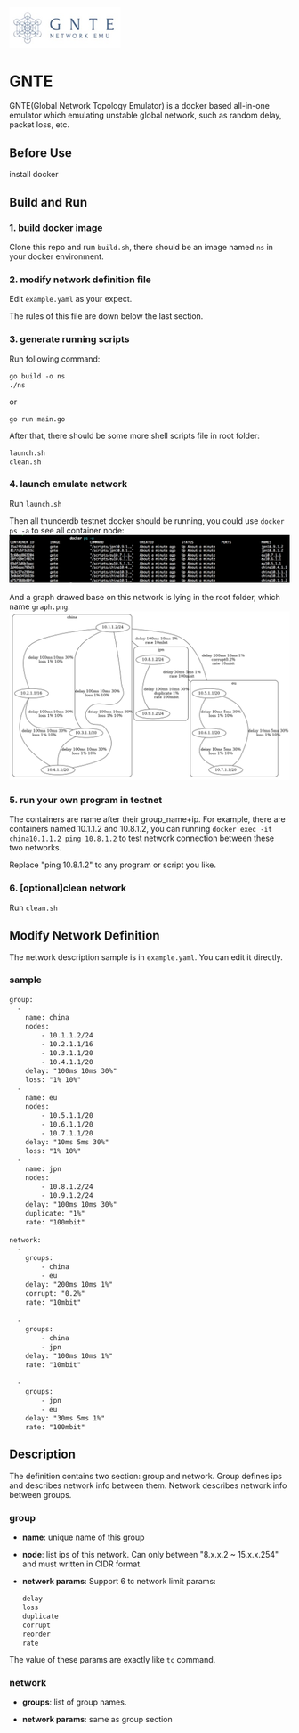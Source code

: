 <img src="logo/logo.jpeg" width=200>

# GNTE
GNTE(Global Network Topology Emulator) is a docker based all-in-one emulator which emulating unstable global network, such as random delay, packet loss, etc.

## Before Use
install docker

## Build and Run
### 1. build docker image
Clone this repo and run ```build.sh```, there should be an image named ```ns``` in your docker environment.

### 2. modify network definition file
Edit ```example.yaml``` as your expect.

The rules of this file are down below the last section.

### 3. generate running scripts
Run following command:

```
go build -o ns
./ns
```
or

```
go run main.go
```
After that, there should be some more shell scripts file in root folder:

```
launch.sh
clean.sh
```
### 4. launch emulate network
Run ```launch.sh```

Then all thunderdb testnet docker should be running, you could use ```docker ps -a``` to see all container node: 
<img src="logo/container_node.png">

And a graph drawed base on this network is lying in the root folder, which name ```graph.png```:
<img src="logo/graph.png">

### 5. run your own program in testnet
The containers are name after their group_name+ip. For example, there are containers named 10.1.1.2 and 10.8.1.2, you can running ```docker exec -it china10.1.1.2 ping 10.8.1.2``` to test network connection between these two networks.

Replace "ping 10.8.1.2" to any program or script you like.

### 6. [optional]clean network
Run ```clean.sh```

## Modify Network Definition
The network description sample is in ```example.yaml```. You can edit it directly.

### sample
```
group:
  -
    name: china
    nodes:
        - 10.1.1.2/24
        - 10.2.1.1/16
        - 10.3.1.1/20
        - 10.4.1.1/20
    delay: "100ms 10ms 30%"
    loss: "1% 10%"
  -
    name: eu
    nodes:
        - 10.5.1.1/20
        - 10.6.1.1/20
        - 10.7.1.1/20
    delay: "10ms 5ms 30%"
    loss: "1% 10%"
  -
    name: jpn
    nodes:
        - 10.8.1.2/24
        - 10.9.1.2/24
    delay: "100ms 10ms 30%"
    duplicate: "1%"
    rate: "100mbit"

network:
  -
    groups:
        - china
        - eu
    delay: "200ms 10ms 1%"
    corrupt: "0.2%"
    rate: "10mbit"

  -
    groups:
        - china
        - jpn
    delay: "100ms 10ms 1%"
    rate: "10mbit"

  -
    groups:
        - jpn
        - eu
    delay: "30ms 5ms 1%"
    rate: "100mbit"
```

## Description
The definition contains two section: group and network. Group defines ips and describes network info between them. Network describes network info between groups.

### group
- **name**: unique name of this group

- **node**: list ips of this network. Can only between "8.x.x.2 ~ 15.x.x.254" and must written in CIDR format.

- **network params**:
Support 6 tc network limit params:

    ```
    delay
    loss
    duplicate
    corrupt
    reorder
    rate
    ```
The value of these params are exactly like ```tc``` command.

### network
- **groups**: list of group names.

- **network params**: same as group section
